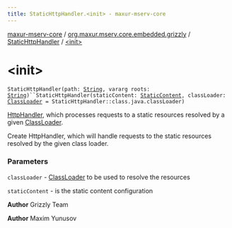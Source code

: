 ```yaml
---
title: StaticHttpHandler.<init> - maxur-mserv-core
---
```


[maxur-mserv-core](../../index.html) / [org.maxur.mserv.core.embedded.grizzly](../index.html) / [StaticHttpHandler](index.html) / [&lt;init&gt;](.)

# &lt;init&gt;

`StaticHttpHandler(path: `[`String`](https://kotlinlang.org/api/latest/jvm/stdlib/kotlin/-string/index.html)`, vararg roots: `[`String`](https://kotlinlang.org/api/latest/jvm/stdlib/kotlin/-string/index.html)`)``StaticHttpHandler(staticContent: `[`StaticContent`](../../org.maxur.mserv.core.embedded.properties/-static-content/index.html)`, classLoader: `[`ClassLoader`](http://docs.oracle.com/javase/8/docs/api/java/lang/ClassLoader.html)` = StaticHttpHandler::class.java.classLoader)`

[HttpHandler](#), which processes requests to a static resources resolved
by a given [ClassLoader](http://docs.oracle.com/javase/8/docs/api/java/lang/ClassLoader.html).

Create HttpHandler, which will handle requests
to the static resources resolved by the given class loader.

### Parameters

`classLoader` - [ClassLoader](http://docs.oracle.com/javase/8/docs/api/java/lang/ClassLoader.html) to be used to resolve the resources

`staticContent` - is the static content configuration

**Author**
Grizzly Team

**Author**
Maxim Yunusov


